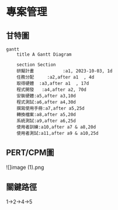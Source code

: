 # 專案管理

## 甘特圖
```mermaid
gantt
    title A Gantt Diagram

    section Section
    研擬計畫           :a1, 2023-10-03, 1d
    任務分配     :a2,after a1  , 4d
    取得硬體  :a3,after a1  , 17d
    程式開發   :a4,after a2, 70d
    安裝硬體:a5,after a3,10d
    程式測試:a6,after a4,30d
    撰寫使用手冊:a7,after a5,25d
    轉換檔案:a8,after a5,20d
    系統測試:a9,after a6,25d
    使用者訓練:a10,after a7 & a8,20d
    使用者測試:a11,after a9 & a10,25d    
```
## PERT/CPM圖
![]image (1).png


## 關鍵路徑
1->2->4->5
